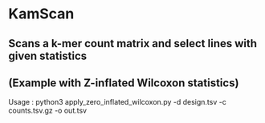 # KamScan
## Scans a k-mer count matrix and select lines with given statistics
##  (Example with Z-inflated Wilcoxon statistics)

Usage   : python3 apply_zero_inflated_wilcoxon.py -d design.tsv -c counts.tsv.gz -o out.tsv

